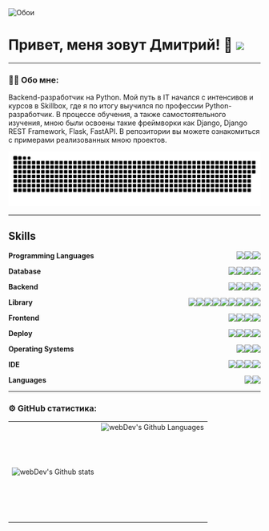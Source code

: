 <img src="https://mobimg.b-cdn.net/v3/fetch/36/3676655073eddeb57f9efafe127f821b.jpeg" alt="Обои">

# Привет, меня зовут Дмитрий! 👋 <img src="https://media.giphy.com/media/hvRJCLFzcasrR4ia7z/giphy.gif" width="30px"/>

---

### :man_technologist: Обо мне:

Backend-разработчик на Python. Мой путь в IT начался с интенсивов и курсов в Skillbox, где я по итогу выучился по профессии Python-разработчик. В процессе обучения, а также самостоятельного изучения, мною были освоены такие фреймворки как Django, Django REST Framework, Flask, FastAPI. В репозитории вы можете ознакомиться с примерами реализованных мною проектов. 

<p align="center">
 <img width="700" src="assets/github-snake.svg" alt="snake"/>
</p>

---

## Skills

**Programming Languages**
<img align="right" src="https://img.shields.io/badge/BASH-4EAA25?logo=gnu-bash&logoColor=white" />
<img align="right" src="https://img.shields.io/badge/JavaScript-323330?logo=javascript&logoColor=F7DF1E" />
<img align="right" src="https://img.shields.io/badge/Python-FFD43B?logo=python&logoColor=blue" />

**Database**
<img align="right" height="20px" src="https://img.shields.io/badge/redis-%23DD0031.svg?style=for-the-badge&logo=redis&logoColor=white" />
<img align="right" src="https://img.shields.io/badge/PostgreSQL-316192?logo=postgresql&logoColor=white" />
<img align="right" src="https://img.shields.io/badge/MySQL-005C84?logo=mysql&logoColor=white" />
<img align="right" height="20px" src="https://img.shields.io/badge/sqlite-%2307405e.svg?style=for-the-badge&logo=sqlite&logoColor=white" />
<!---
<img align="right" height="20px" src="https://img.shields.io/badge/MongoDB-%234ea94b.svg?style=for-the-badge&logo=mongodb&logoColor=white" />
-->

**Backend**
<img align="right" height="20px" src="https://img.shields.io/badge/flask-%23000.svg?style=for-the-badge&logo=flask&logoColor=white" />
<img align="right" height="20px" src="https://img.shields.io/badge/FastAPI-005571?style=for-the-badge&logo=fastapi" />
<img align="right" height="20px" src="https://img.shields.io/badge/DJANGO-REST-ff1709?style=for-the-badge&logo=django&logoColor=white&color=ff1709&labelColor=gray" />
<img align="right" height="20px" src="https://img.shields.io/badge/django-%23092E20.svg?style=for-the-badge&logo=django&logoColor=white" />
<!---
<img align="right" src="https://img.shields.io/badge/Spring-6DB33F?logo=spring&logoColor=white" />
-->

**Library**
<img align="right" height="20px" src="https://img.shields.io/badge/github-%23121011.svg?style=for-the-badge&logo=github&logoColor=white" />
<img align="right" height="20px" src="https://img.shields.io/badge/gitlab-%23181717.svg?style=for-the-badge&logo=gitlab&logoColor=white" />
<img align="right" height="20px" src="https://img.shields.io/badge/git-%23F05033.svg?style=for-the-badge&logo=git&logoColor=white" />
<img align="right" height="20px" src="https://img.shields.io/badge/grafana-%23F46800.svg?style=for-the-badge&logo=grafana&logoColor=white" />
<img align="right" height="20px" src="https://img.shields.io/badge/Prometheus-E6522C?style=for-the-badge&logo=Prometheus&logoColor=white" />
<img align="right" src="https://img.shields.io/badge/Postman-FF6C37?logo=Postman&logoColor=white" />
<img align="right" height="20px" src="https://static.wixstatic.com/media/cb8344_68f518accddf4e8c9ec5994f9cfd3880~mv2.png/v1/fill/w_1000,h_464,al_c,q_90,usm_0.66_1.00_0.01/cb8344_68f518accddf4e8c9ec5994f9cfd3880~mv2.png" />
<img align="right" height="20px" src="https://img.shields.io/badge/celery-%23a9cc54.svg?style=for-the-badge&logo=celery&logoColor=ddf4a4" />
<img align="right" height="20px" src="https://camo.githubusercontent.com/14f076a601e3997d8a1104f98d5eb70e3fcc3bfc082bdfea9110dac64da9ef5c/68747470733a2f2f68616b696e392e6f72672f77702d636f6e74656e742f75706c6f6164732f323031392f30382f636f6e6e6563742d612d666c61736b2d6170702d746f2d612d6d7973716c2d64617461626173652d776974682d73716c616c6368656d792d616e642d70796d7973716c2e6a7067" />

**Frontend**
<img align="right" height="20px" src="https://img.shields.io/badge/figma-%23F24E1E.svg?style=for-the-badge&logo=figma&logoColor=white" />
<img align="right" height="20px" src="https://img.shields.io/badge/jquery-%230769AD.svg?style=for-the-badge&logo=jquery&logoColor=white" />
<img align="right" height="20px" src="https://img.shields.io/badge/css3-%231572B6.svg?style=for-the-badge&logo=css3&logoColor=white" />
<img align="right" height="20px" src="https://img.shields.io/badge/html5-%23E34F26.svg?style=for-the-badge&logo=html5&logoColor=white" />
<!---
<img align="right" height="20px" src="https://img.shields.io/badge/angular.js-%23E23237.svg?style=for-the-badge&logo=angularjs&logoColor=white" />
<img align="right" height="20px" src="https://img.shields.io/badge/react-%2320232a.svg?style=for-the-badge&logo=react&logoColor=%2361DAFB" />
<img align="right" height="20px" src="https://img.shields.io/badge/vuejs-%2335495e.svg?style=for-the-badge&logo=vuedotjs&logoColor=%234FC08D" />
-->

**Deploy**
<img align="right" height="20px" src="https://github.com/unbit/uwsgi/blob/master/logo_uWSGI.svg" />
<img align="right" height="20px" src="https://img.shields.io/badge/gunicorn-%298729.svg?style=for-the-badge&logo=gunicorn&logoColor=white" />
<img align="right" height="20px" src="https://img.shields.io/badge/nginx-%23009639.svg?style=for-the-badge&logo=nginx&logoColor=white" />
<img align="right" src="https://img.shields.io/badge/Docker-2CA5E0?logo=docker&logoColor=white" />

**Operating Systems**
<img align="right" src="https://img.shields.io/badge/Windows-0078D6?logo=windows&logoColor=white" />
<img align="right" height="20px" src="https://img.shields.io/badge/mac%20os-000000?style=for-the-badge&logo=macos&logoColor=F0F0F0" />
<img align="right" src="https://img.shields.io/badge/Ubuntu-E95420?logo=ubuntu&logoColor=white" />

**IDE**
<img align="right" src="https://img.shields.io/badge/sublime_text-%23575757.svg?logo=sublime-text&logoColor=important" />
<img align="right" src="https://img.shields.io/badge/VIM-%2311AB00.svg?logo=vim&logoColor=whitee" />
<img align="right" src="https://img.shields.io/badge/VSCode-0078D4?logo=visual%20studio%20code&logoColor=white" />
<img align="right" src="https://img.shields.io/badge/PyCharm-000000.svg?logo=PyCharm&logoColor=white" />

**Languages**
<img align="right" src="https://img.shields.io/badge/English-A1-blue?logo=data:image/svg%2bxml;base64,PHN2ZyB4bWxucz0iaHR0cDovL3d3dy53My5vcmcvMjAwMC9zdmciIGlkPSJmbGFnLWljb24tY3NzLWdiLWVuZyIgdmlld0JveD0iMCAwIDY0MCA0ODAiPgogIDxwYXRoIGZpbGw9IiNmZmYiIGQ9Ik0wIDBoNjQwdjQ4MEgweiIvPgogIDxwYXRoIGZpbGw9IiNjZTExMjQiIGQ9Ik0yODEuNiAwaDc2Ljh2NDgwaC03Ni44eiIvPgogIDxwYXRoIGZpbGw9IiNjZTExMjQiIGQ9Ik0wIDIwMS42aDY0MHY3Ni44SDB6Ii8+Cjwvc3ZnPgo=" />
<img align="right" src="https://img.shields.io/badge/Russian-mother tongue-green?logo=data:image/svg%2bxml;base64," />

---

### ⚙️ GitHub статистика:

<table>
  <tr>
    <td>
      <img align="left" src="http://github-readme-streak-stats.herokuapp.com?user=FreemaHG&theme=dark&background=000000" alt="webDev's Github stats" />
    </td>
    <td>
      <img height="195px" align="right" alt="webDev's Github Languages" src="https://github-readme-stats.vercel.app/api/top-langs/?username=FreemaHG&layout=compact&theme=vision-friendly-dark"/>
    </td>
  </tr>
</table>





